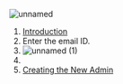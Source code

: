 ![unnamed](https://github.com/user-attachments/assets/a57d1164-3820-4715-a610-b665b9d62e47)

1. [Introduction](https://github.com/onexrdev/portal/wiki/Introduction#introduction)
2. Enter the email ID.
4. ![unnamed (1)](https://github.com/user-attachments/assets/64901884-fea0-4764-a74a-7d1ea0d53cc4)
5. 
6. [Creating the New Admin](https://github.com/onexrdev/portal/wiki/OneXR-Portal#1-creating-the-new-client-admin)
